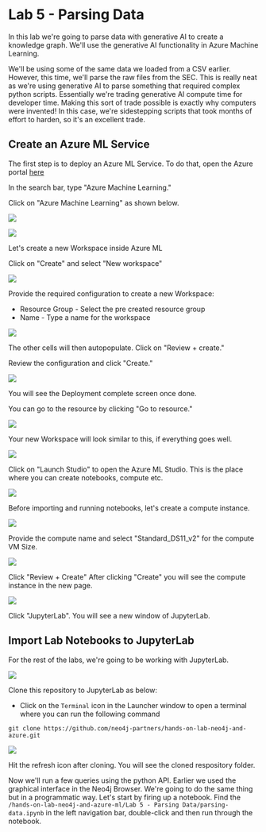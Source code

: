 # Lab 5 - Parsing Data
In this lab we're going to parse data with generative AI to create a knowledge graph. We'll use the generative AI functionality in Azure Machine Learning.

We'll be using some of the same data we loaded from a CSV earlier. However, this time, we'll parse the raw files from the SEC. This is really neat as we're using generative AI to parse something that required complex python scripts. Essentially we're trading generative AI compute time for developer time. Making this sort of trade possible is exactly why computers were invented! In this case, we're sidestepping scripts that took months of effort to harden, so it's an excellent trade.

## Create an Azure ML Service
The first step is to deploy an Azure ML Service.  To do that, open the Azure portal [here](https://portal.azure.com)

In the search bar, type "Azure Machine Learning."

Click on "Azure Machine Learning" as shown below.

![](images/01-search.png)

![](images/02-azure-ml.png)

Let's create a new Workspace inside Azure ML

Click on "Create" and select "New workspace"

![](images/03-new-ws.png)

Provide the required configuration to create a new Workspace:

* Resource Group - Select the pre created resource group
* Name - Type a name for the workspace

![](images/04-ws-config.png)

The other cells will then autopopulate.  Click on "Review + create." 

Review the configuration and click "Create."

![](images/05-review.png)

You will see the Deployment complete screen once done.

You can go to the resource by clicking "Go to resource."

![](images/06-complete.png)

Your new Workspace will look similar to this, if everything goes well.

![](images/07-new-ws.png)

Click on "Launch Studio" to open the Azure ML Studio. This is the place where you can create notebooks, compute etc.

![](images/08-ml-studio.png)

Before importing and running notebooks, let's create a compute instance.

![](images/09-compute.png)

Provide the compute name and select "Standard_DS11_v2" for the compute VM Size.

![](images/10-new-compute.png)

Click "Review + Create" 
After clicking "Create" you will see the compute instance in the new page.

![](images/11-compute-done.png)

Click "JupyterLab". You will see a new window of JupyterLab.

## Import Lab Notebooks to JupyterLab
For the rest of the labs, we're going to be working with JupyterLab.

![](images/12-launcher-terminal.png)

Clone this repository to JupyterLab as below:

* Click on the `Terminal` icon in the Launcher window to open a terminal where you can run the following command

```
git clone https://github.com/neo4j-partners/hands-on-lab-neo4j-and-azure.git
```

![](images/13-git-clone.png)

Hit the refresh icon after cloning. You will see the cloned respository folder.

Now we'll run a few queries using the python API.  Earlier we used the graphical interface in the Neo4j Browser.  We're going to do the same thing but in a programmatic way.  Let's start by firing up a notebook.  Find the `/hands-on-lab-neo4j-and-azure-ml/Lab 5 - Parsing Data/parsing-data.ipynb` in the left navigation bar, double-click and then run through the notebook.

